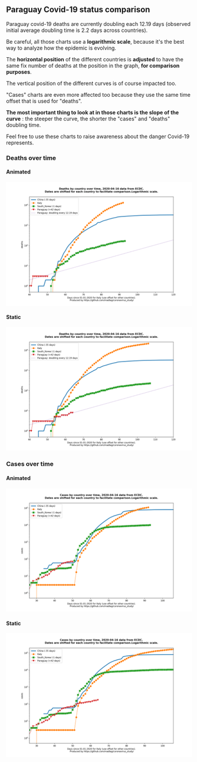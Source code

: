 ## Paraguay Covid-19 status comparison 

Paraguay covid-19 deaths are currently doubling each 12.19 days (observed initial average doubling time is 2.2 days across countries).



Be careful, all those charts use a **logarithmic scale**, because it's the best way to analyze how the epidemic is evolving.
 
The **horizontal position** of the different countries is **adjusted** to have the same fix number of deaths at the position in the graph, **for comparison purposes**.

The vertical position of the different curves is of course impacted too.

"Cases" charts are even more affected too because they use the same time offset that is used for "deaths".

**The most important thing to look at in those charts is the slope of the curve** : the steeper the curve, the shorter the "cases" and "deaths" doubling time.

Feel free to use these charts to raise awareness about the danger Covid-19 represents. 


 
### Deaths over time
 
#### Animated
![Paraguay covid-19 deaths animated chart](https://raw.githubusercontent.com/madlag/coronavirus_study/master/notebooks/graphs/2020-04-16/countries/Paraguay/2020-04-16_Paraguay_deaths.gif "Paraguay covid-19 deaths animated chart")   
 
#### Static
![Paraguay covid-19 deaths static chart](https://raw.githubusercontent.com/madlag/coronavirus_study/master/notebooks/graphs/2020-04-16/countries/Paraguay/2020-04-16_Paraguay_deaths.png "Paraguay covid-19 deaths static chart")   

 
### Cases over time
 
#### Animated
![Paraguay covid-19 cases animated chart](https://raw.githubusercontent.com/madlag/coronavirus_study/master/notebooks/graphs/2020-04-16/countries/Paraguay/2020-04-16_Paraguay_cases.gif "Paraguay covid-19 cases animated chart")   
 
#### Static
![Paraguay covid-19 cases static chart](https://raw.githubusercontent.com/madlag/coronavirus_study/master/notebooks/graphs/2020-04-16/countries/Paraguay/2020-04-16_Paraguay_cases.png "Paraguay covid-19 cases static chart")   

